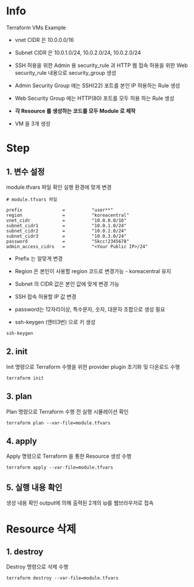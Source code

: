 # Info
Terraform VMs Example


* vnet CIDR 은 10.0.0.0/16
* Subnet CIDR 은 10.0.1.0/24, 10.0.2.0/24, 10.0.2.0/24

* SSH 허용을 위한 Admin 용 security_rule 과 HTTP 웹 접속 허용을 위한 Web security_rule 내용으로 security_group 생성
* Admin Security Group 에는 SSH(22) 포트를 본인 IP 허용하는 Rule 생성
* Web Security Group 에는 HTTP(80) 포트를 모두 허용 하는 Rule 생성
* **각 Resource 를 생성하는 코드를 모두 Module 로 제작**

* VM 을 3개 생성
 
# Step

## 1. 변수 설정
module.tfvars 파일 확인
실행 환경에 맞게 변경  

```
# module.tfvars 파일

prefix               =          "user**"
region               =          "koreacentral"
vnet_cidr            =          "10.0.0.0/16"
subnet_cidr1         =          "10.0.1.0/24"
subnet_cidr2         =          "10.0.2.0/24"
subnet_cidr3         =          "10.0.3.0/24"
password             =          "Skcc!2345678"
admin_access_cidrs   =          "<Your Public IP>/24"

```
* Prefix 는 알맞게 변경
* Region 은 본인이 사용할 region 코드로 변경가능 - koreacentral 유지
* Subnet 의 CIDR 값은 본인 값에 맞게 변경 가능
* SSH 접속 허용할 IP 값 변경
* password는 12자리이상, 특수문자, 숫자, 대문자 조합으로 생성 필요


* ssh-keygen (엔터3번) 으로 키 생성
```
ssh-keygen
```

## 2. init  
Init 명령으로 Terraform 수행을 위한 provider plugin 초기화 및 다운로드 수행

```
terraform init
```

## 3. plan  
Plan 명령으로 Terraform 수행 전 실행 시뮬레이션 확인
```
terraform plan --var-file=module.tfvars
```  

## 4. apply  
Apply 명령으로 Terraform 을 통한 Resource 생성 수행
```
terraform apply --var-file=module.tfvars
```  

## 5. 실행 내용 확인
생성 내용 확인
output에 의해 출력된 2개의 ip를
웹브라우저로 접속

# Resource 삭제

## 1. destroy
Destroy 명령으로 삭제 수행
```
terraform destroy --var-file=module.tfvars
```
